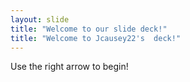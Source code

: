 ```yaml
---
layout: slide
title: "Welcome to our slide deck!"
title: "Welcome to Jcausey22's  deck!"
---
```


Use the right arrow to begin!
